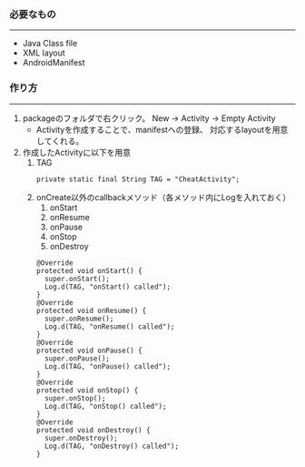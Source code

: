 ###  必要なもの
---
- Java Class file
- XML layout
- AndroidManifest

### 作り方
---
1. packageのフォルダで右クリック。 New -> Activity -> Empty Activity
    - Activityを作成することで、manifestへの登録、 対応するlayoutを用意してくれる。
2. 作成したActivityに以下を用意
    1. TAG
        ```
        private static final String TAG = "CheatActivity";
        ```
    2. onCreate以外のcallbackメソッド（各メソッド内にLogを入れておく）
        1. onStart
        1. onResume
        1. onPause
        1. onStop
        1. onDestroy
          ```
          @Override
          protected void onStart() {
            super.onStart();
            Log.d(TAG, "onStart() called");
          }
          @Override
          protected void onResume() {
            super.onResume();
            Log.d(TAG, "onResume() called");
          }
          @Override
          protected void onPause() {
            super.onPause();
            Log.d(TAG, "onPause() called");
          }
          @Override
          protected void onStop() {
            super.onStop();
            Log.d(TAG, "onStop() called");
          }
          @Override
          protected void onDestroy() {
            super.onDestroy();
            Log.d(TAG, "onDestroy() called");
          }
          ```
